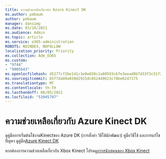 ```yaml
---
title: ความช่วยเหลือเกี่ยวกับ Azure Kinect DK
ms.author: pebaum
author: pebaum
manager: dansimp
ms.date: 03/16/2021
ms.audience: Admin
ms.topic: article
ms.service: o365-administration
ROBOTS: NOINDEX, NOFOLLOW
localization_priority: Priority
ms.collection: Adm_O365
ms.custom:
- "9744"
- "9005643"
ms.openlocfilehash: d5277cf2be141c1e0e650c1a80593cb7e3eead0b7d33f3c51f2325abfcf618b4
ms.sourcegitcommit: b5f7da89a650d2915dc652449623c78be6247175
ms.translationtype: MT
ms.contentlocale: th-TH
ms.lasthandoff: 08/05/2021
ms.locfileid: "53945797"
---
```

# <a name="help-with-azure-kinect-dk"></a>ความช่วยเหลือเกี่ยวกับ Azure Kinect DK

ดูคู่มือการเริ่มต้นใช้งานKinectของ Azure DK (การตั้งค่า วิธีใช้นักพัฒนา) คู่มือวิธีใช้ และการแก้ไขปัญหา ดูคู่มือ[Azure Kinect DK](https://docs.microsoft.com/azure/kinect-dk/)


หากต้องการความช่วยเหลือเกี่ยวกับ Xbox Kinect โปรดดู[การสนับสนุนของ Xbox Kinect](https://www.xbox.com/Search?q=kinect&rtc=1#nav-support)